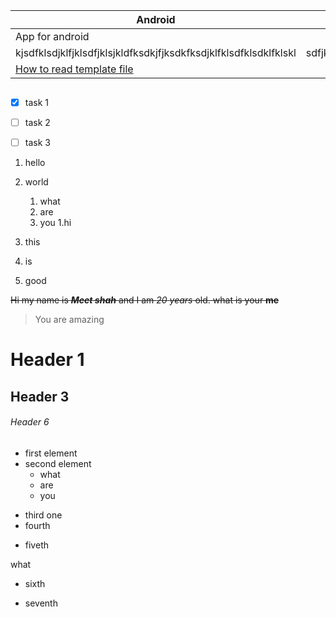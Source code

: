 Android | iOS | Windows
--- | :---: | ---:
App for android | App for iOS | App for Windows
kjsdfklsdjklfjklsdfjklsjkldfksdkjfjksdkfksdjklfklsdfklsdklfklskl | sdfjklsjiodfj[ioefjsfisdiofisdfjisjkldfjklsdklfk | jksdfjklsdjklfjklsdfjklsjkldfkksdf
[How to read template file](https://docs.github.com/en/repositories/creating-and-managing-repositories/creating-a-template-repository) |
![]()
+ [X] task 1
- [ ] task 2
* [ ] task 3


1. hello
2. world
   1. what
   2. are 
   3. you
      1.hi
         
4. this
5. is 
6234234. good

~~Hi my name is __*Meet shah*__ and I am *20* _years_ old. what is your **me**~~
> You are amazing
# Header 1
## Header 3
###### Header 6
- first element
- second element
   - what
   - are 
   - you
* third one
* fourth 
+ fiveth

 what
 
+ sixth
- seventh
